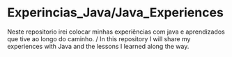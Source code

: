 # Experincias_Java/Java_Experiences
Neste repositorio irei colocar minhas experiências com java e aprendizados que tive ao longo do caminho. /  In this repository I will share my experiences with Java and the lessons I learned along the way.
